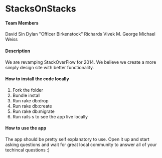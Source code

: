 StacksOnStacks
===============

#### Team Members
David Sin
Dylan "Officer Birkenstock" Richards
Vivek M. George
Michael Weiss

#### Description
We are revamping StackOverFlow for 2014. We believe we create a more simply design site with better functionality.

#### How to install the code locally
1. Fork the folder
2. Bundle install
3. Run rake db:drop
4. Run rake db:create
5. Run rake db:migrate
6. Run rails s to see the app live locally

#### How to use the app
The app should be pretty self explanatory to use. Open it up and start asking questions and wait for great local community to answer all of your techincal questions :)
